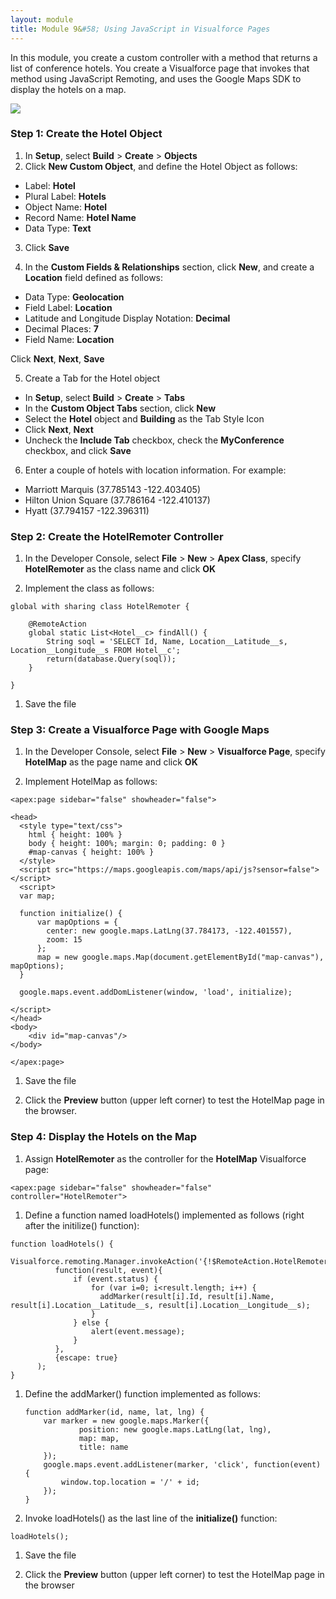 ```yaml
---
layout: module
title: Module 9&#58; Using JavaScript in Visualforce Pages
---
```

In this module, you create a custom controller with a method that returns a list of conference hotels. You create a Visualforce page that invokes that method using JavaScript Remoting, and uses the Google Maps SDK to display the hotels on a map.

![](https://github.com/ccoenraets/salesforce-developer-workshop/raw/master/images/hotelmap.jpg)

### Step 1: Create the Hotel Object

1. In **Setup**, select **Build** > **Create** > **Objects**
2. Click **New Custom Object**, and define the Hotel Object as follows:
  - Label: **Hotel**
  - Plural Label: **Hotels**
  - Object Name: **Hotel**
  - Record Name: **Hotel Name**
  - Data Type: **Text**

3. Click **Save**

4. In the **Custom Fields & Relationships** section, click **New**, and create a **Location** field defined as follows:
  - Data Type: **Geolocation**
  - Field Label: **Location**
  - Latitude and Longitude Display Notation: **Decimal**
  - Decimal Places: **7**
  - Field Name: **Location**

  Click **Next**, **Next**, **Save**

5. Create a Tab for the Hotel object
  - In **Setup**, select **Build** > **Create** > **Tabs**
  - In the **Custom Object Tabs** section, click **New**
  - Select the **Hotel** object and **Building** as the Tab Style Icon
  - Click **Next**, **Next**
  - Uncheck the **Include Tab** checkbox, check the **MyConference** checkbox, and click **Save**

6. Enter a couple of hotels with location information. For example:
  - Marriott Marquis (37.785143 -122.403405)
  - Hilton Union Square (37.786164 -122.410137)
  - Hyatt (37.794157 -122.396311)

### Step 2: Create the HotelRemoter Controller

1. In the Developer Console, select **File** > **New** > **Apex Class**, specify **HotelRemoter** as the class name and click **OK**

1. Implement the class as follows:

  ```
  global with sharing class HotelRemoter {

      @RemoteAction
      global static List<Hotel__c> findAll() {
          String soql = 'SELECT Id, Name, Location__Latitude__s, Location__Longitude__s FROM Hotel__c';
          return(database.Query(soql));
      }

  }
  ```

1. Save the file  

### Step 3: Create a Visualforce Page with Google Maps

1. In the Developer Console, select **File** > **New** > **Visualforce Page**, specify **HotelMap** as the page name and click **OK**

1. Implement HotelMap as follows:

  ```
  <apex:page sidebar="false" showheader="false">

  <head>
    <style type="text/css">
      html { height: 100% }
      body { height: 100%; margin: 0; padding: 0 }
      #map-canvas { height: 100% }
    </style>
    <script src="https://maps.googleapis.com/maps/api/js?sensor=false"></script>
    <script>
    var map;

    function initialize() {
        var mapOptions = {
          center: new google.maps.LatLng(37.784173, -122.401557),
          zoom: 15
        };
        map = new google.maps.Map(document.getElementById("map-canvas"), mapOptions);
    }

    google.maps.event.addDomListener(window, 'load', initialize);

  </script>
  </head>
  <body>
      <div id="map-canvas"/>
  </body>

  </apex:page>
  ```

1. Save the file

1. Click the **Preview** button (upper left corner) to test the HotelMap page in the browser.

### Step 4: Display the Hotels on the Map

1. Assign **HotelRemoter** as the controller for the **HotelMap** Visualforce page:

  ```
  <apex:page sidebar="false" showheader="false" controller="HotelRemoter">
  ```

1. Define a function named loadHotels() implemented as follows (right after the initilize() function):

  ```
  function loadHotels() {
		Visualforce.remoting.Manager.invokeAction('{!$RemoteAction.HotelRemoter.findAll}',
			function(result, event){
                if (event.status) {
                    for (var i=0; i<result.length; i++) {
                      addMarker(result[i].Id, result[i].Name, result[i].Location__Latitude__s, result[i].Location__Longitude__s);
                    }
                } else {
					alert(event.message);
                }
            },
			{escape: true}
		);
  }
  ```

1. Define the addMarker() function implemented as follows:

    ```
    function addMarker(id, name, lat, lng) {
        var marker = new google.maps.Marker({
      			position: new google.maps.LatLng(lat, lng),
      			map: map,
      			title: name
        });
        google.maps.event.addListener(marker, 'click', function(event) {
            window.top.location = '/' + id;
        });
  	}
    ```

1. Invoke loadHotels() as the last line of the **initialize()** function:

  ```
  loadHotels();
  ```

1. Save the file

1. Click the **Preview** button (upper left corner) to test the HotelMap page in the browser
